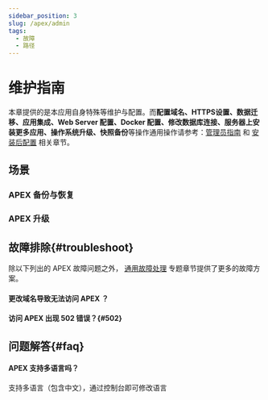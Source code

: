 ```yaml
---
sidebar_position: 3
slug: /apex/admin
tags:
  - 故障
  - 路径
---
```



# 维护指南

本章提供的是本应用自身特殊等维护与配置。而**配置域名、HTTPS设置、数据迁移、应用集成、Web Server 配置、Docker 配置、修改数据库连接、服务器上安装更多应用、操作系统升级、快照备份**等操作通用操作请参考：[管理员指南](../administrator) 和 [安装后配置](../install/setup) 相关章节。

## 场景

### APEX 备份与恢复

### APEX 升级

## 故障排除{#troubleshoot}

除以下列出的 APEX 故障问题之外， [通用故障处理](../troubleshoot) 专题章节提供了更多的故障方案。  

#### 更改域名导致无法访问 APEX ？

#### 访问 APEX 出现 502 错误？{#502}


## 问题解答{#faq}

#### APEX 支持多语言吗？

支持多语言（包含中文），通过控制台即可修改语言

